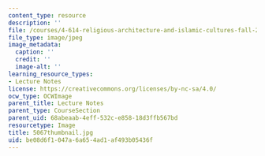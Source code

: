 ```yaml
---
content_type: resource
description: ''
file: /courses/4-614-religious-architecture-and-islamic-cultures-fall-2002/be08d6f1047a6a654ad1af493b05436f_5067thumbnail.jpg
file_type: image/jpeg
image_metadata:
  caption: ''
  credit: ''
  image-alt: ''
learning_resource_types:
- Lecture Notes
license: https://creativecommons.org/licenses/by-nc-sa/4.0/
ocw_type: OCWImage
parent_title: Lecture Notes
parent_type: CourseSection
parent_uid: 68abeaab-4eff-532c-e858-18d3ffb567bd
resourcetype: Image
title: 5067thumbnail.jpg
uid: be08d6f1-047a-6a65-4ad1-af493b05436f
---
```

